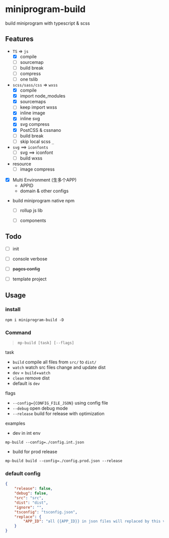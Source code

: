 # miniprogram-build

build miniprogram with typescript & scss 

## Features

* `TS` => `js`
    * [x] compile
    * [ ] sourcemap
    * [ ] build break
    * [ ] compress
    * [ ] one tslib
* `scss/sass/css` => `wxss`
    * [x] compile
    * [x] import node_modules
    * [x] sourcemaps
    * [ ] keep import wxss
    * [x] inline image
    * [x] inline svg
    * [x] svg compress
    * [x] PostCSS & cssnano
    * [ ] build break
    * [ ] skip local scss `_`
* `svg` ==> `iconfonts`
    * [ ] svg ==> iconfont 
    * [ ] build wxss
* resource
    * [ ] image compress
* [x] Multi Environment (生多个APP)
    * APPID
    * domain & other configs
* build miniprogram native npm
    * [ ] rollup js lib
    * [ ] components


## Todo
* [ ] init
* [ ] console verbose
* [ ] ~~pages config~~
* [ ] template project


## Usage

### install 

```
npm i miniprogram-build -D
```

### Command

> `mp-build [task] [--flags]`

task

* `build` compile all files from `src/` to `dist/`
* `watch` watch src files change and update dist
* `dev` = `build`+`watch`
* `clean` remove dist
* default is `dev`

flags

* `--config={CONFIG_FILE_JSON}` using config file
* `--debug` open debug mode
* `--release` build for release with optimization


examples

* dev in int env
```
mp-build --config=./config.int.json 
```
* build for prod release
```
mp-build build --config=./config.prod.json --release 
```

### default config

```json
{
    "release": false,
    "debug": false,
    "src": "src",
    "dist": "dist",
    "ignore": "",
    "tsconfig": "tsconfig.json",
    "replace": {
        "APP_ID": "all {{APP_ID}} in json files will replaced by this value"
    }
}
```
